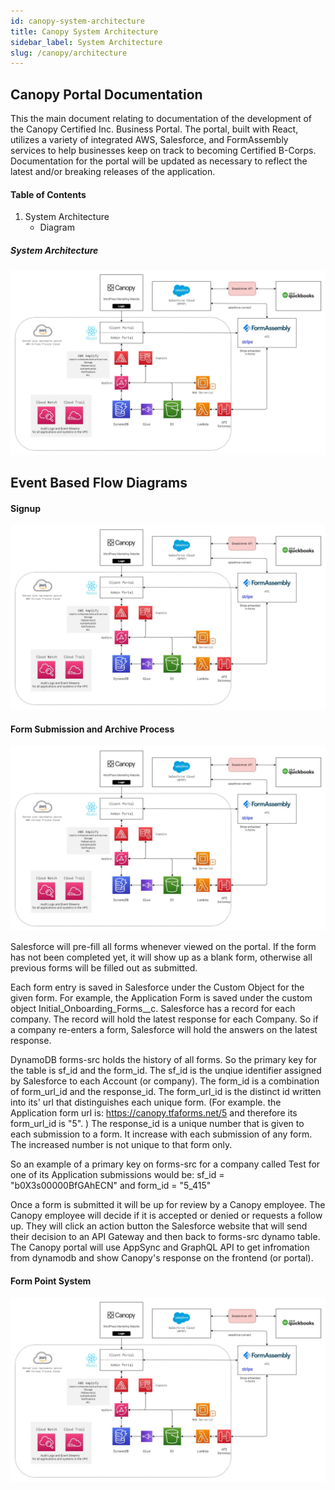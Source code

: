 ```yaml
---
id: canopy-system-architecture
title: Canopy System Architecture
sidebar_label: System Architecture
slug: /canopy/architecture
---
```


## Canopy Portal Documentation
This the main document relating to documentation of the development of the Canopy Certified Inc. Business Portal. The portal, built with React, utilizes a variety of integrated AWS, Salesforce, and FormAssembly services to help businesses keep on track to becoming Certified B-Corps. Documentation for the portal will be updated as necessary to reflect the latest and/or breaking releases of the application.

#### Table of Contents

1. System Architecture
    - Diagram

##### System Architecture

![Canopy System Archetecture Diagram](https://raw.githubusercontent.com/untitled-llc/untitled-docs/main/static/img/Canopy%20Stack.jpg)

## Event Based Flow Diagrams

#### Signup

![Sign Up](https://raw.githubusercontent.com/untitled-llc/untitled-docs/main/static/img/Canopy%20Stack.jpg)

#### Form Submission and Archive Process

![Form Submission and Archive Process](https://raw.githubusercontent.com/untitled-llc/untitled-docs/main/static/img/Canopy%20Stack.jpg)


Salesforce will pre-fill all forms whenever viewed on the portal. If the form has not been completed yet, it will show up as a blank form, otherwise all previous forms will be filled out as submitted.   

Each form entry is saved in Salesforce under the Custom Object for the given form. For example, the Application Form is saved under the custom object Initial_Onboarding_Forms__c. Salesforce has a record for each company. The record will hold the latest response for each Company. So if a company re-enters a form, Salesforce will hold the answers on the latest response. 

DynamoDB forms-src holds the history of all forms. So the primary key for the table is sf_id and the form_id. The sf_id is the unqiue identifier assigned by Salesforce to each Account (or company). The  form_id is a combination of form_url_id and the response_id.  The form_url_id  is the distinct id written into its' url that distinguishes each unique form. (For example. the Application form url is: https://canopy.tfaforms.net/5 and therefore its form_url_id is "5". ) The response_id is a unique number that is given to each submission to a form. It increase with each submission of any form. The increased number is not unique to that form only. 


So an example of a primary key on forms-src for a company called Test for one of its Application submissions would be:  sf_id = "b0X3s00000BfGAhECN" and form_id = "5_415"


Once a form is submitted it will be up for review by a Canopy employee. The Canopy employee will decide if it is  accepted or denied or requests a follow up. They will click an action button the Salesforce website that will send their decision to an API Gateway and then back to forms-src dynamo table. The Canopy portal will use AppSync and GraphQL API to get infromation from dynamodb and show Canopy's response on the frontend (or portal).  


#### Form Point System

![Form Point System](https://raw.githubusercontent.com/untitled-llc/untitled-docs/main/static/img/Canopy%20Stack.jpg)
